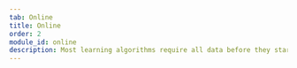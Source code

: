 ```yaml
---
tab: Online
title: Online
order: 2
module_id: online
description: Most learning algorithms require all data before they start learning. Vowpal Wabbit(VW) additionally allows learning from a data source which continuously grows. This allows VW to be used in situations when a problem changes over time or in situations where interactive learning is required.
---
```

